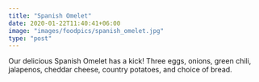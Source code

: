 ```yaml
---
title: "Spanish Omelet"
date: 2020-01-22T11:40:41+06:00
image: "images/foodpics/spanish_omelet.jpg"
type: "post"
---
```


Our delicious Spanish Omelet has a kick! Three eggs, onions, green chili, jalapenos, cheddar cheese, country potatoes, and choice of bread.
